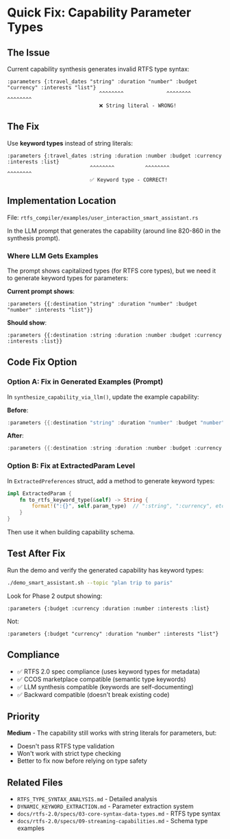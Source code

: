 # Quick Fix: Capability Parameter Types

## The Issue

Current capability synthesis generates invalid RTFS type syntax:

```rtfs
:parameters {:travel_dates "string" :duration "number" :budget "currency" :interests "list"}
                              ^^^^^^^^              ^^^^^^^^                 ^^^^^^^^
                              ❌ String literal - WRONG!
```

## The Fix

Use **keyword types** instead of string literals:

```rtfs
:parameters {:travel_dates :string :duration :number :budget :currency :interests :list}
                           ^^^^^^^^          ^^^^^^^^                  ^^^^^^^^
                           ✅ Keyword type - CORRECT!
```

## Implementation Location

File: `rtfs_compiler/examples/user_interaction_smart_assistant.rs`

In the LLM prompt that generates the capability (around line 820-860 in the synthesis prompt).

### Where LLM Gets Examples

The prompt shows capitalized types (for RTFS core types), but we need it to generate keyword types for parameters:

**Current prompt shows**:
```
:parameters {{:destination "string" :duration "number" :budget "number" :interests "list"}}
```

**Should show**:
```
:parameters {{:destination :string :duration :number :budget :currency :interests :list}}
```

## Code Fix Option

### Option A: Fix in Generated Examples (Prompt)

In `synthesize_capability_via_llm()`, update the example capability:

**Before**:
```rust
:parameters {{:destination "string" :duration "number" :budget "number" :interests "list"}}
```

**After**:
```rust
:parameters {{:destination :string :duration :number :budget :currency :interests :list}}
```

### Option B: Fix at ExtractedParam Level

In `ExtractedPreferences` struct, add a method to generate keyword types:

```rust
impl ExtractedParam {
    fn to_rtfs_keyword_type(&self) -> String {
        format!(":{}", self.param_type)  // ":string", ":currency", etc.
    }
}
```

Then use it when building capability schema.

## Test After Fix

Run the demo and verify the generated capability has keyword types:

```bash
./demo_smart_assistant.sh --topic "plan trip to paris"
```

Look for Phase 2 output showing:
```rtfs
:parameters {:budget :currency :duration :number :interests :list}
```

Not:
```rtfs
:parameters {:budget "currency" :duration "number" :interests "list"}
```

## Compliance

- ✅ RTFS 2.0 spec compliance (uses keyword types for metadata)
- ✅ CCOS marketplace compatible (semantic type keywords)
- ✅ LLM synthesis compatible (keywords are self-documenting)
- ✅ Backward compatible (doesn't break existing code)

## Priority

**Medium** - The capability still works with string literals for parameters, but:
- Doesn't pass RTFS type validation
- Won't work with strict type checking
- Better to fix now before relying on type safety

## Related Files

- `RTFS_TYPE_SYNTAX_ANALYSIS.md` - Detailed analysis
- `DYNAMIC_KEYWORD_EXTRACTION.md` - Parameter extraction system
- `docs/rtfs-2.0/specs/03-core-syntax-data-types.md` - RTFS type syntax
- `docs/rtfs-2.0/specs/09-streaming-capabilities.md` - Schema type examples
